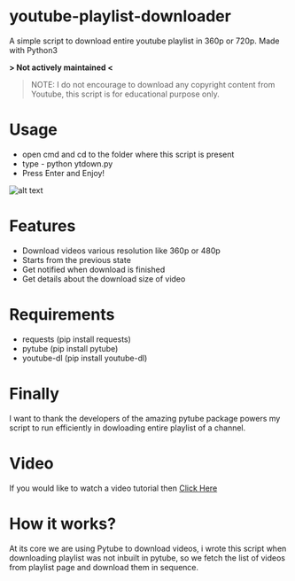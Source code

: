 
# youtube-playlist-downloader
A simple script to download entire youtube playlist in 360p or 720p.
Made with Python3

**> Not actively maintained <**

> NOTE: I do not encourage to download any copyright content from Youtube, this script is for educational purpose only.



# Usage
<ul>
    <li>open cmd and cd to the folder where this script is present</li>
    <li>type - python ytdown.py</li>
    <li>Press Enter and Enjoy!</li>
</ul>

![alt text](https://image.ibb.co/eimJUn/uplod.jpg)

# Features
<ul>
    <li>Download videos various resolution like 360p or 480p</li>
    <li>Starts from the previous state</li>
    <li>Get notified when download is finished</li>
    <li>Get details about the download size of video</li>
</ul>


# Requirements
<ul>
    <li>requests (pip install requests)</li>
    <li>pytube (pip install pytube)</li>
    <li>youtube-dl (pip install youtube-dl)</li>
</ul>


# Finally
I want to thank the developers of the amazing pytube package powers my script to run efficiently in dowloading entire playlist of a channel.


# Video
If you would like to watch a video tutorial then <a href='https://www.youtube.com/watch?v=Sk4PlD1pAdg&t=4s' target='_blank'>Click Here</a><br>


# How it works?
At its core we are using Pytube to download videos, i wrote this script when downloading playlist was not inbuilt in pytube, so we fetch the list of videos from playlist page and download them in sequence.

